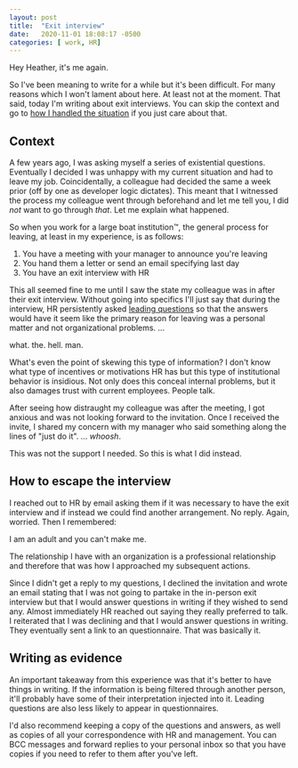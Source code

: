 ```yaml
---
layout: post
title:  "Exit interview"
date:   2020-11-01 18:08:17 -0500
categories: [ work, HR]
---
```


Hey Heather, it's me again.

So I've been meaning to write for a while but it's been difficult. For many
reasons which I won't lament about here. At least not at the moment. That said,
today I'm writing about exit interviews. You can skip the context and go to [how
I handled the situation](#how-to-escape-the-interview) if you just care about
that.

## Context

A few years ago, I was asking myself a series of existential questions.
Eventually I decided I was unhappy with my current situation and had to leave my
job. Coincidentally, a colleague had decided the same a week prior (off by one
as developer logic dictates). This meant that I witnessed the process my
colleague went through beforehand and let me tell you, I did *not* want to go
through *that*. Let me explain what happened.

So when you work for a large boat institution™, the general process for leaving,
at least in my experience, is as follows:

1. You have a meeting with your manager to announce you're leaving
2. You hand them a letter or send an email specifying last day
3. You have an exit interview with HR

This all seemed fine to me until I saw the state my colleague was in after their
exit interview. Without going into specifics I'll just say that during the
interview, HR persistently asked [leading questions][wiki-leading-q] so that the
answers would have it seem like the primary reason for leaving was a personal
matter and not organizational problems. ...

what. the. hell. man.

What's even the point of skewing this type of information? I don't know what
type of incentives or motivations HR has but this type of institutional
behavior is insidious. Not only does this conceal internal problems, but it also
damages trust with current employees. People talk.

After seeing how distraught my colleague was after the meeting, I got anxious
and was not looking forward to the invitation. Once I received the invite, I
shared my concern with my manager who said something along the lines of "just do
it". ... *whoosh*.

This was not the support I needed. So this is what I did instead.

## How to escape the interview

I reached out to HR by email asking them if it was necessary to have the exit
interview and if instead we could find another arrangement. No reply. Again,
worried. Then I remembered: 

I am an adult and you can't make me. 

The relationship I have with an organization is a professional relationship and
therefore that was how I approached my subsequent actions.

Since I didn't get a reply to my questions, I declined the invitation and wrote
an email stating that I was not going to partake in the in-person exit interview
but that I would answer questions in writing if they wished to send any. Almost
immediately HR reached out saying they really preferred to talk. I reiterated
that I was declining and that I would answer questions in writing. They
eventually sent a link to an questionnaire. That was basically it.

## Writing as evidence

An important takeaway from this experience was that it's better to have things
in writing. If the information is being filtered through another person, it'll
probably have some of their interpretation injected into it. Leading questions
are also less likely to appear in questionnaires. 

I'd also recommend keeping a copy of the questions and answers, as well as
copies of all your correspondence with HR and management. You can BCC messages
and forward replies to your personal inbox so that you have copies if you need
to refer to them after you've left.

[wiki-leading-q]: https://en.wikipedia.org/wiki/Leading_question
